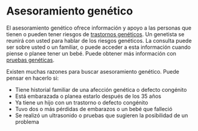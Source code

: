Asesoramiento genético
======================


El asesoramiento genético ofrece información y apoyo a las personas que tienen o pueden tener riesgos de [trastornos genéticos](https://medlineplus.gov/spanish/geneticdisorders.html). Un genetista se reunirá con usted para hablar de los riesgos genéticos. La consulta puede ser sobre usted o un familiar, o puede acceder a esta información cuando piense o planee tener un bebé. Puede obtener más información con [pruebas genéticas](https://medlineplus.gov/spanish/genetictesting.html).


Existen muchas razones para buscar asesoramiento genético. Puede pensar en hacerlo si:

* Tiene historial familiar de una afección genética o defecto congénito
* Está embarazada o planea estarlo después de los 35 años
* Ya tiene un hijo con un trastorno o defecto congénito
* Tuvo dos o más pérdidas de embarazos o un bebé que falleció
* Se realizó un ultrasonido o pruebas que sugieren la posibilidad de un problema
